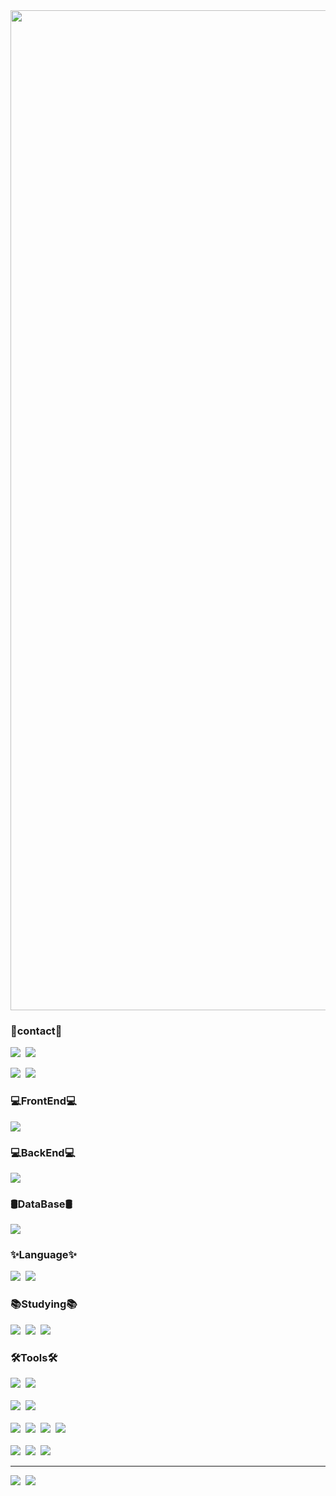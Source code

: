 <!-- 타이틀 부분 -->
<img width="1600px" src="https://github.com/Changwook01/Changwook01/blob/main/Welcome%20to%20changwook%E2%80%99s%20github.gif"/>

<!-- 내용 부분 -->
<h3>🔖contact🔖</h3>
<div>
<a href="https://blog.naver.com/tjckddnr3026"><img src="https://img.shields.io/badge/blog-03C75A.svg?style=for-the-badge&logo=naver&logoColor=white"/></a>&nbsp;
<img src="https://img.shields.io/badge/tjckddnr01@gmail.com-EA4335.svg?style=for-the-badge&logo=gmail&logoColor=white"/><p>
<img src="https://img.shields.io/badge/tjckddnr3026@naver.com-03C75A.svg?style=for-the-badge&logo=naver&logoColor=white"/>&nbsp;
<img src="https://img.shields.io/badge/scw0416-5865F2.svg?style=for-the-badge&logo=discord&logoColor=white"/>
</div>

<h3>💻FrontEnd💻</h3>
<div>
<img src="https://img.shields.io/badge/Flutter-02569B.svg?style=for-the-badge&logo=flutter&logoColor=white"/>
</div>

<h3>💻BackEnd💻</h3>
<div>
<img src="https://img.shields.io/badge/SpringBoot-6DB33F.svg?style=for-the-badge&logo=springboot&logoColor=white"/>
</div>

<h3>🛢️DataBase🛢️</h3>
<div>
<img src="https://img.shields.io/badge/MySQL-4479A1.svg?style=for-the-badge&logo=mysql&logoColor=white"/>
</div>


<h3>✨Language✨</h3>
<div>
<img src="https://img.shields.io/badge/Python-3776AB.svg?style=for-the-badge&logo=python&logoColor=white"/>&nbsp;
<img src="https://img.shields.io/badge/Java-000000.svg?style=for-the-badge&logo=openjdk&logoColor=white"/>
</div>

<h3>📚Studying📚</h3>
<div>
<img src="https://img.shields.io/badge/React-61DAFB.svg?style=for-the-badge&logo=react&logoColor=white"/>&nbsp;
<img src="https://img.shields.io/badge/ReactNative-61DAFB.svg?style=for-the-badge&logo=react&logoColor=white"/>&nbsp;
<img src="https://img.shields.io/badge/Node.js-5FA04E.svg?style=for-the-badge&logo=nodedotjs&logoColor=white"/>
</div>

<h3>🛠️Tools🛠️</h3>
<div>
<img src="https://img.shields.io/badge/Git-F05032.svg?style=for-the-badge&logo=git&logoColor=white"/>&nbsp;
<img src="https://img.shields.io/badge/Github-181717.svg?style=for-the-badge&logo=github&logoColor=white"/>
</div>

<br>

<div>
<img src="https://img.shields.io/badge/notion-000000.svg?style=for-the-badge&logo=notion&logoColor=white"/>&nbsp;
<img src="https://img.shields.io/badge/figma-F24E1E.svg?style=for-the-badge&logo=figma&logoColor=white"/>
</div>

<br>

<div>
<img src="https://img.shields.io/badge/VSCode-2C2C32.svg?style=for-the-badge&logo=visual-studio-code&logoColor=white"/>&nbsp;
<img src="https://img.shields.io/badge/intellij idea-000000.svg?style=for-the-badge&logo=intellijidea&logoColor=white"/>&nbsp;
<img src="https://img.shields.io/badge/eclipse-2C2255.svg?style=for-the-badge&logo=eclipseide&logoColor=white"/>&nbsp;
<img src="https://img.shields.io/badge/dbeaver-382923.svg?style=for-the-badge&logo=dbeaver&logoColor=white"/>
</div>

<br>

<div>
<img src="https://img.shields.io/badge/eclipse-2C2255.svg?style=for-the-badge&logo=eclipseide&logoColor=white"/>&nbsp;
<img src="https://img.shields.io/badge/visual studio-0078D4.svg?style=for-the-badge&logo=visual-studio&logoColor=white"/>&nbsp;
<img src="https://img.shields.io/badge/android studio-3DDC84.svg?style=for-the-badge&logo=androidstudio&logoColor=white"/>
</div>

<hr>

<div>
<img src="https://github-readme-stats.vercel.app/api?username=Changwook01&show_icons=true&theme=ambient_gradient"/>&nbsp;
<img src="https://github-readme-stats.vercel.app/api/top-langs/?username=Changwook01&layout=compact&theme=ambient_gradient"/>
</div>
